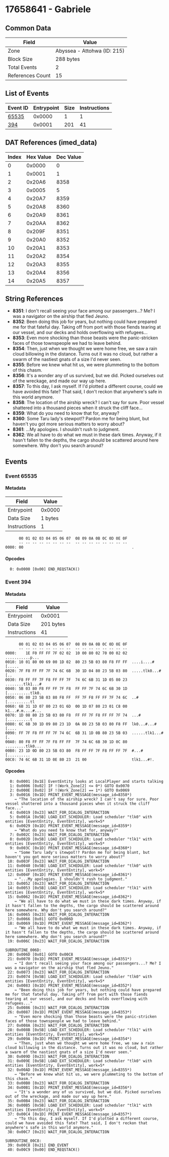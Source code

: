 # 17658641 - Gabriele

## Common Data

| Field            | Value                       |
|------------------|-----------------------------|
| Zone             | Abyssea - Attohwa (ID: 215) |
| Block Size       | 288 bytes                   |
| Total Events     | 2                           |
| References Count | 15                          |

## List of Events

| Event ID              | Entrypoint   |   Size |   Instructions |
|-----------------------|--------------|--------|----------------|
| [65535](#event-65535) | 0x0000       |      1 |              1 |
| [394](#event-394)     | 0x0001       |    201 |             41 |

## DAT References (imed_data)

|   Index | Hex Value   |   Dec Value |
|---------|-------------|-------------|
|       0 | 0x0000      |           0 |
|       1 | 0x0001      |           1 |
|       2 | 0x20A6      |        8358 |
|       3 | 0x0005      |           5 |
|       4 | 0x20A7      |        8359 |
|       5 | 0x20A8      |        8360 |
|       6 | 0x20A9      |        8361 |
|       7 | 0x20AA      |        8362 |
|       8 | 0x209F      |        8351 |
|       9 | 0x20A0      |        8352 |
|      10 | 0x20A1      |        8353 |
|      11 | 0x20A2      |        8354 |
|      12 | 0x20A3      |        8355 |
|      13 | 0x20A4      |        8356 |
|      14 | 0x20A5      |        8357 |

## String References

- **8351**: I don't recall seeing your face among our passengers...? Me? I was a navigator on the airship that fled Jeuno.
- **8352**: Been doing this job for years, but nothing could have prepared me for that fateful day. Taking off from port with those fiends tearing at our vessel, and our decks and holds overflowing with refugees...
- **8353**: Even more shocking than those beasts were the panic-stricken faces of those townspeople we had to leave behind.
- **8354**: Then, just when we thought we were home free, we saw a rain cloud billowing in the distance. Turns out it was no cloud, but rather a swarm of the nastiest gnats of a size I'd never seen.
- **8355**: Before we knew what hit us, we were plummeting to the bottom of this chasm.
- **8356**: It's a wonder any of us survived, but we did. Picked ourselves out of the wreckage, and made our way up here.
- **8357**: To this day, I ask myself. If I'd plotted a different course, could we have avoided this fate? That said, I don't reckon that anywhere's safe in this world anymore.
- **8358**: The location of the airship wreck? I can't say for sure. Poor vessel shattered into a thousand pieces when it struck the cliff face...
- **8359**: What do you need to know that for, anyway?
- **8360**: Some Taru lady's stewpot!? Pardon me for being blunt, but haven't you got more serious matters to worry about?
- **8361**: ...My apologies. I shouldn't rush to judgment.
- **8362**: We all have to do what we must in these dark times. Anyway, if it hasn't fallen to the depths, the cargo should be scattered around here somewhere. Why don't you search around?

## Events

### Event 65535

#### Metadata

| Field        | Value   |
|--------------|---------|
| Entrypoint   | 0x0000  |
| Data Size    | 1 bytes |
| Instructions | 1       |

```
      00 01 02 03 04 05 06 07  08 09 0A 0B 0C 0D 0E 0F
      -- -- -- -- -- -- -- --  -- -- -- -- -- -- -- --
0000: 00                                                .               
```

#### Opcodes

```
  0: 0x0000 [0x00] END_REQSTACK()
```

### Event 394

#### Metadata

| Field        | Value     |
|--------------|-----------|
| Entrypoint   | 0x0001    |
| Data Size    | 201 bytes |
| Instructions | 41        |

```
      00 01 02 03 04 05 06 07  08 09 0A 0B 0C 0D 0E 0F
      -- -- -- -- -- -- -- --  -- -- -- -- -- -- -- --
0000:    1E F0 FF FF 7F 02 02  10 00 80 02 70 00 02 02   ...........p...
0010: 10 01 80 00 69 00 1D 02  80 23 5B 03 80 F8 FF FF  ....i....#[.....
0020: 7F F8 FF FF 7F 74 6C 6B  30 1D 04 80 23 5B 03 80  .....tlk0...#[..
0030: F8 FF FF 7F F8 FF FF 7F  74 6C 6B 31 1D 05 80 23  ........tlk1...#
0040: 5B 03 80 F8 FF FF 7F F8  FF FF 7F 74 6C 6B 30 1D  [..........tlk0.
0050: 06 80 23 5B 03 80 F8 FF  FF 7F F8 FF FF 7F 74 6C  ..#[..........tl
0060: 6B 31 1D 07 80 23 01 6D  00 1D 07 80 23 01 C8 00  k1...#.m....#...
0070: 1D 08 80 23 5B 03 80 F8  FF FF 7F F8 FF FF 7F 74  ...#[..........t
0080: 6C 6B 30 1D 09 80 23 1D  0A 80 23 5B 03 80 F8 FF  lk0...#...#[....
0090: FF 7F F8 FF FF 7F 74 6C  6B 31 1D 0B 80 23 5B 03  ......tlk1...#[.
00A0: 80 F8 FF FF 7F F8 FF FF  7F 74 6C 6B 30 1D 0C 80  .........tlk0...
00B0: 23 1D 0D 80 23 5B 03 80  F8 FF FF 7F F8 FF FF 7F  #...#[..........
00C0: 74 6C 6B 31 1D 0E 80 23  21 00                    tlk1...#!.      
```

#### Opcodes

```
  0: 0x0001 [0x1E] EventEntity looks at LocalPlayer and starts talking
  1: 0x0006 [0x02] IF !(Work_Zone[2] <= 0*) GOTO 0x0070
  2: 0x000E [0x02] IF !(Work_Zone[2] == 1*) GOTO 0x0069
  3: 0x0016 [0x1D] PRINT_EVENT_MESSAGE(message_id=8358*)
    → "The location of the airship wreck? I can't say for sure. Poor vessel shattered into a thousand pieces when it struck the cliff face..."
  4: 0x0019 [0x23] WAIT_FOR_DIALOG_INTERACTION
  5: 0x001A [0x5B] LOAD_EXT_SCHEDULER: Load scheduler "tlk0" with entities [EventEntity, EventEntity], work=5*
  6: 0x0029 [0x1D] PRINT_EVENT_MESSAGE(message_id=8359*)
    → "What do you need to know that for, anyway?"
  7: 0x002C [0x23] WAIT_FOR_DIALOG_INTERACTION
  8: 0x002D [0x5B] LOAD_EXT_SCHEDULER: Load scheduler "tlk1" with entities [EventEntity, EventEntity], work=5*
  9: 0x003C [0x1D] PRINT_EVENT_MESSAGE(message_id=8360*)
    → "Some Taru lady's stewpot!? Pardon me for being blunt, but haven't you got more serious matters to worry about?"
 10: 0x003F [0x23] WAIT_FOR_DIALOG_INTERACTION
 11: 0x0040 [0x5B] LOAD_EXT_SCHEDULER: Load scheduler "tlk0" with entities [EventEntity, EventEntity], work=5*
 12: 0x004F [0x1D] PRINT_EVENT_MESSAGE(message_id=8361*)
    → "...My apologies. I shouldn't rush to judgment."
 13: 0x0052 [0x23] WAIT_FOR_DIALOG_INTERACTION
 14: 0x0053 [0x5B] LOAD_EXT_SCHEDULER: Load scheduler "tlk1" with entities [EventEntity, EventEntity], work=5*
 15: 0x0062 [0x1D] PRINT_EVENT_MESSAGE(message_id=8362*)
    → "We all have to do what we must in these dark times. Anyway, if it hasn't fallen to the depths, the cargo should be scattered around here somewhere. Why don't you search around?"
 16: 0x0065 [0x23] WAIT_FOR_DIALOG_INTERACTION
 17: 0x0066 [0x01] GOTO 0x006D
 18: 0x0069 [0x1D] PRINT_EVENT_MESSAGE(message_id=8362*)
    → "We all have to do what we must in these dark times. Anyway, if it hasn't fallen to the depths, the cargo should be scattered around here somewhere. Why don't you search around?"
 19: 0x006C [0x23] WAIT_FOR_DIALOG_INTERACTION

SUBROUTINE_006D:
 20: 0x006D [0x01] GOTO 0x00C8
 21: 0x0070 [0x1D] PRINT_EVENT_MESSAGE(message_id=8351*)
    → "I don't recall seeing your face among our passengers...? Me? I was a navigator on the airship that fled Jeuno."
 22: 0x0073 [0x23] WAIT_FOR_DIALOG_INTERACTION
 23: 0x0074 [0x5B] LOAD_EXT_SCHEDULER: Load scheduler "tlk0" with entities [EventEntity, EventEntity], work=5*
 24: 0x0083 [0x1D] PRINT_EVENT_MESSAGE(message_id=8352*)
    → "Been doing this job for years, but nothing could have prepared me for that fateful day. Taking off from port with those fiends tearing at our vessel, and our decks and holds overflowing with refugees..."
 25: 0x0086 [0x23] WAIT_FOR_DIALOG_INTERACTION
 26: 0x0087 [0x1D] PRINT_EVENT_MESSAGE(message_id=8353*)
    → "Even more shocking than those beasts were the panic-stricken faces of those townspeople we had to leave behind."
 27: 0x008A [0x23] WAIT_FOR_DIALOG_INTERACTION
 28: 0x008B [0x5B] LOAD_EXT_SCHEDULER: Load scheduler "tlk1" with entities [EventEntity, EventEntity], work=5*
 29: 0x009A [0x1D] PRINT_EVENT_MESSAGE(message_id=8354*)
    → "Then, just when we thought we were home free, we saw a rain cloud billowing in the distance. Turns out it was no cloud, but rather a swarm of the nastiest gnats of a size I'd never seen."
 30: 0x009D [0x23] WAIT_FOR_DIALOG_INTERACTION
 31: 0x009E [0x5B] LOAD_EXT_SCHEDULER: Load scheduler "tlk0" with entities [EventEntity, EventEntity], work=5*
 32: 0x00AD [0x1D] PRINT_EVENT_MESSAGE(message_id=8355*)
    → "Before we knew what hit us, we were plummeting to the bottom of this chasm."
 33: 0x00B0 [0x23] WAIT_FOR_DIALOG_INTERACTION
 34: 0x00B1 [0x1D] PRINT_EVENT_MESSAGE(message_id=8356*)
    → "It's a wonder any of us survived, but we did. Picked ourselves out of the wreckage, and made our way up here."
 35: 0x00B4 [0x23] WAIT_FOR_DIALOG_INTERACTION
 36: 0x00B5 [0x5B] LOAD_EXT_SCHEDULER: Load scheduler "tlk1" with entities [EventEntity, EventEntity], work=5*
 37: 0x00C4 [0x1D] PRINT_EVENT_MESSAGE(message_id=8357*)
    → "To this day, I ask myself. If I'd plotted a different course, could we have avoided this fate? That said, I don't reckon that anywhere's safe in this world anymore."
 38: 0x00C7 [0x23] WAIT_FOR_DIALOG_INTERACTION

SUBROUTINE_00C8:
 39: 0x00C8 [0x21] END_EVENT
 40: 0x00C9 [0x00] END_REQSTACK()
```
